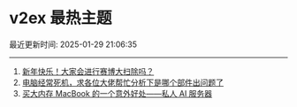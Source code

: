 # v2ex 最热主题

最近更新时间: 2025-01-29 21:06:35

--- 
1. [新年快乐！大家会进行赛博大扫除吗？](https://www.v2ex.com/t/1108248) 
2. [电脑经常死机，求各位大佬帮忙分析下是哪个部件出问题了](https://www.v2ex.com/t/1108240) 
3. [买大内存 MacBook 的一个意外好处——私人 AI 服务器](https://www.v2ex.com/t/1108245) 
